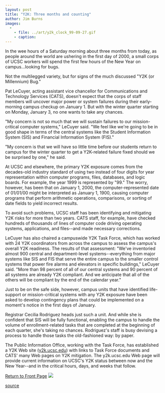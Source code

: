 ```yaml
---
layout: post
title: "Y2K: Three months and counting"
author: Jim Burns
images:
  -
    - file: ../art/y2k_clock_99-09-27.gif
    - caption: 
---
```


In the wee hours of a Saturday morning about three months from today, as people around the world are ushering in the first day of 2000, a small corps of UCSC workers will spend the first few hours of the New Year on campus...looking for bugs.

Not the multilegged variety, but for signs of the much discussed "Y2K (or Millennium) Bug."

Pat LeCuyer, acting assistant vice chancellor for Communications and Technology Services (CATS), doesn't expect that the corps of staff members will uncover major power or system failures during their early-morning campus checkup on January 1. But with the winter quarter starting on Monday, January 3, no one wants to take any chances.

"My concern is not so much that we will sustain failures to our mission-critical computer systems," LeCuyer said. "We feel like we're going to be in good shape in terms of the central systems like the Student Information System (SIS) and Financial Information System (FIS)."

"My concern is that we will have so little time before our students return to campus for the winter quarter to get a Y2K-related failure fixed should we be surprised by one," he said.

At UCSC and elsewhere, the primary Y2K exposure comes from the decades-old industry standard of using two instead of four digits for year representation within computer programs, files, databases, and logic boards. For example, the year 1999 is represented by "99." The worry, however, has been that on January 1, 2000, the computer-represented date of 01/01/00 might be interpreted as January 1, 1900, causing computer programs that perform arithmetic operations, comparisons, or sorting of date fields to yield incorrect results.

To avoid such problems, UCSC staff has been identifying and mitigating Y2K risks for more than two years. CATS staff, for example, have checked hundreds of thousands of lines of computer code driving operating systems, applications, and files--and made necessary corrections.

LeCuyer has also chaired a campuswide Y2K Task Force, which has worked with 24 Y2K coordinators from across the campus to assess the campus's overall Y2K readiness. The results of that assessment: "We've inventoried almost 900 central and department-level systems--everything from major systems like SIS and FIS that serve the entire campus to the smaller control systems that power fire alarms and elevators in specific buildings," LeCuyer said. "More than 98 percent of all of our central systems and 90 percent of all systems are already Y2K compliant. And we anticipate that all of the others will be compliant by the end of the calendar year."

Just to be on the safe side, however, campus units that have identified life-support or mission-critical systems with any Y2K exposure have been asked to develop contingency plans that could be implemented on a moment's notice in the first days of January.

Registrar Cecilia Rodriguez heads just such a unit. And while she is confident that SIS will be fully functional, enabling the campus to handle the volume of enrollment-related tasks that are completed at the beginning of each quarter, she's taking no chances. Rodriguez's staff is busy devising a process to handle those tasks the old-fashioned way: by paper.

The Public Information Office, working with the Task Force, has established a Y2K Web site ([y2k.ucsc.edu][1]) with links to Task Force documents and CATS' many Web pages on Y2K mitigation. The y2k.ucsc.edu Web page will provide current information on UCSC's Y2K status between now and the New Year--and in the critical hours, days, and weeks that follow.

  
[Return to Front Page][2] ![ ][3]


[1]: http://y2k.ucsc.edu
[2]: ../../index.html
[3]: ../../images/trans.gif

[source](http://www1.ucsc.edu/currents/99-00/09-27/y2k.html "Permalink to y2k")
